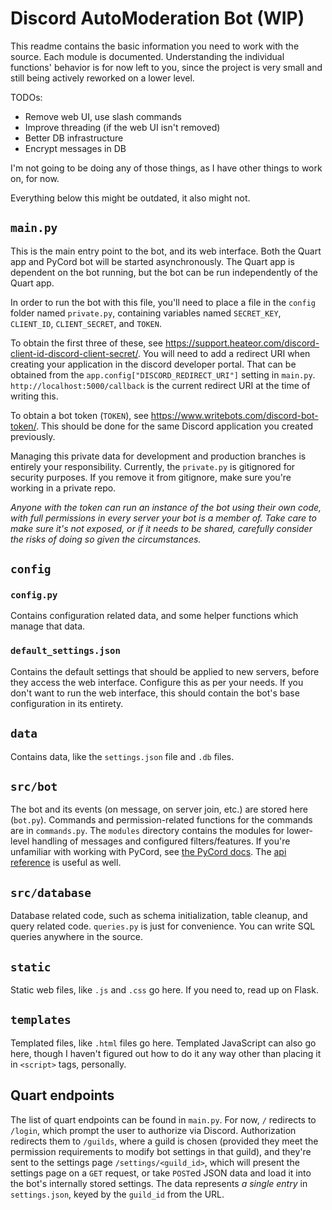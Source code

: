 # Discord AutoModeration Bot (WIP)

This readme contains the basic information you need to work with the source. Each module is documented. Understanding the individual functions' behavior is for now left to you, since the project is very small and still being actively reworked on a lower level.

TODOs:
- Remove web UI, use slash commands
- Improve threading (if the web UI isn't removed)
- Better DB infrastructure
- Encrypt messages in DB

I'm not going to be doing any of those things, as I have other things to work on, for now.

Everything below this might be outdated, it also might not.

## `main.py`
This is the main entry point to the bot, and its web interface. Both the Quart app and PyCord bot will be started asynchronously. The Quart app is dependent on the bot running, but the bot can be run independently of the Quart app.

In order to run the bot with this file, you'll need to place a file in the `config` folder named `private.py`, containing variables named `SECRET_KEY`, `CLIENT_ID`, `CLIENT_SECRET`, and `TOKEN`. 

To obtain the first three of these, see https://support.heateor.com/discord-client-id-discord-client-secret/. You will need to add a redirect URI when creating your application in the discord developer portal. That can be obtained from the `app.config["DISCORD_REDIRECT_URI"]` setting in `main.py`. `http://localhost:5000/callback` is the current redirect URI at the time of writing this.

To obtain a bot token (`TOKEN`), see https://www.writebots.com/discord-bot-token/. This should be done for the same Discord application you created previously.

Managing this private data for development and production branches is entirely your responsibility. Currently, the `private.py` is gitignored for security purposes. If you remove it from gitignore, make sure you're working in a private repo. 

*Anyone with the token can run an instance of the bot using their own code, with full permissions in every server your bot is a member of. Take care to make sure it's not exposed, or if it needs to be shared, carefully consider the risks of doing so given the circumstances.*

## `config`

### `config.py`
Contains configuration related data, and some helper functions which manage that data.

### `default_settings.json`
Contains the default settings that should be applied to new servers, before they access the web interface. Configure this as per your needs. If you don't want to run the web interface, this should contain the bot's base configuration in its entirety.


## `data`

Contains data, like the `settings.json` file and `.db` files.


## `src/bot`

The bot and its events (on message, on server join, etc.) are stored here (`bot.py`). Commands and permission-related functions for the commands are in `commands.py`. The `modules` directory contains the modules for lower-level handling of messages and configured filters/features. If you're unfamiliar with working with PyCord, see [the PyCord docs](https://docs.pycord.dev/en/master/index.html). The [api reference](https://docs.pycord.dev/en/master/api.html) is useful as well.

## `src/database`

Database related code, such as schema initialization, table cleanup, and query related code. `queries.py` is just for convenience. You can write SQL queries anywhere in the source.

## `static`

Static web files, like `.js` and `.css` go here. If you need to, read up on Flask.

## `templates`

Templated files, like `.html` files go here. Templated JavaScript can also go here, though I haven't figured out how to do it any way other than placing it in `<script>` tags, personally.

## Quart endpoints

The list of quart endpoints can be found in `main.py`. For now, `/` redirects to `/login`, which prompt the user to authorize via Discord. Authorization redirects them to `/guilds`, where a guild is chosen (provided they meet the permission requirements to modify bot settings in that guild), and they're sent to the settings page `/settings/<guild_id>`, which will present the settings page on a `GET` request, or take `POST`ed JSON data and load it into the bot's internally stored settings. The data represents *a single entry* in `settings.json`, keyed by the `guild_id` from the URL.

